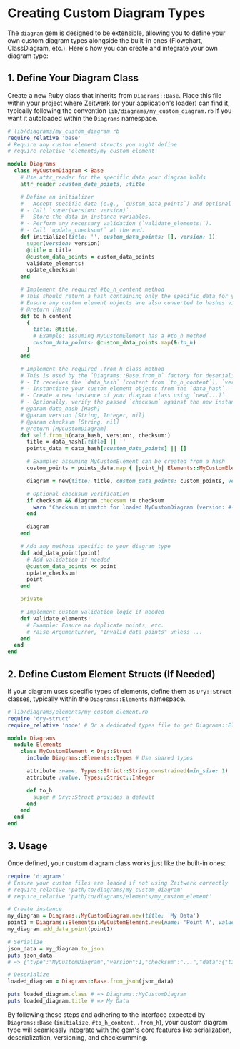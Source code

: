# Creating Custom Diagram Types

The `diagram` gem is designed to be extensible, allowing you to define your own custom diagram types alongside the built-in ones (Flowchart, ClassDiagram, etc.). Here's how you can create and integrate your own diagram type:

## 1. Define Your Diagram Class

Create a new Ruby class that inherits from `Diagrams::Base`. Place this file within your project where Zeitwerk (or your application's loader) can find it, typically following the convention `lib/diagrams/my_custom_diagram.rb` if you want it autoloaded within the `Diagrams` namespace.

```ruby
# lib/diagrams/my_custom_diagram.rb
require_relative 'base'
# Require any custom element structs you might define
# require_relative 'elements/my_custom_element'

module Diagrams
  class MyCustomDiagram < Base
    # Use attr_reader for the specific data your diagram holds
    attr_reader :custom_data_points, :title

    # Define an initializer
    # - Accept specific data (e.g., `custom_data_points`) and optional `version`.
    # - Call `super(version: version)`.
    # - Store the data in instance variables.
    # - Perform any necessary validation (`validate_elements!`).
    # - Call `update_checksum!` at the end.
    def initialize(title: '', custom_data_points: [], version: 1)
      super(version: version)
      @title = title
      @custom_data_points = custom_data_points
      validate_elements!
      update_checksum!
    end

    # Implement the required #to_h_content method
    # This should return a hash containing only the specific data for your diagram type.
    # Ensure any custom element objects are also converted to hashes via their own `to_h`.
    # @return [Hash]
    def to_h_content
      {
        title: @title,
        # Example: assuming MyCustomElement has a #to_h method
        custom_data_points: @custom_data_points.map(&:to_h)
      }
    end

    # Implement the required .from_h class method
    # This is used by the `Diagrams::Base.from_h` factory for deserialization.
    # - It receives the `data_hash` (content from `to_h_content`), `version`, and `checksum`.
    # - Instantiate your custom element objects from the `data_hash`.
    # - Create a new instance of your diagram class using `new(...)`.
    # - Optionally, verify the passed `checksum` against the new instance's checksum.
    # @param data_hash [Hash]
    # @param version [String, Integer, nil]
    # @param checksum [String, nil]
    # @return [MyCustomDiagram]
    def self.from_h(data_hash, version:, checksum:)
      title = data_hash[:title] || ''
      points_data = data_hash[:custom_data_points] || []

      # Example: assuming MyCustomElement can be created from a hash
      custom_points = points_data.map { |point_h| Elements::MyCustomElement.new(point_h.transform_keys(&:to_sym)) }

      diagram = new(title: title, custom_data_points: custom_points, version: version)

      # Optional checksum verification
      if checksum && diagram.checksum != checksum
        warn "Checksum mismatch for loaded MyCustomDiagram (version: #{version})."
      end

      diagram
    end

    # Add any methods specific to your diagram type
    def add_data_point(point)
      # Add validation if needed
      @custom_data_points << point
      update_checksum!
      point
    end

    private

    # Implement custom validation logic if needed
    def validate_elements!
      # Example: Ensure no duplicate points, etc.
      # raise ArgumentError, "Invalid data points" unless ...
    end
  end
end
```

## 2. Define Custom Element Structs (If Needed)

If your diagram uses specific types of elements, define them as `Dry::Struct` classes, typically within the `Diagrams::Elements` namespace.

```ruby
# lib/diagrams/elements/my_custom_element.rb
require 'dry-struct'
require_relative 'node' # Or a dedicated types file to get Diagrams::Elements::Types

module Diagrams
  module Elements
    class MyCustomElement < Dry::Struct
      include Diagrams::Elements::Types # Use shared types

      attribute :name, Types::Strict::String.constrained(min_size: 1)
      attribute :value, Types::Strict::Integer

      def to_h
        super # Dry::Struct provides a default
      end
    end
  end
end
```

## 3. Usage

Once defined, your custom diagram class works just like the built-in ones:

```ruby
require 'diagrams'
# Ensure your custom files are loaded if not using Zeitwerk correctly
# require_relative 'path/to/diagrams/my_custom_diagram'
# require_relative 'path/to/diagrams/elements/my_custom_element'

# Create instance
my_diagram = Diagrams::MyCustomDiagram.new(title: 'My Data')
point1 = Diagrams::Elements::MyCustomElement.new(name: 'Point A', value: 100)
my_diagram.add_data_point(point1)

# Serialize
json_data = my_diagram.to_json
puts json_data
# => {"type":"MyCustomDiagram","version":1,"checksum":"...","data":{"title":"My Data","custom_data_points":[{"name":"Point A","value":100}]}}

# Deserialize
loaded_diagram = Diagrams::Base.from_json(json_data)

puts loaded_diagram.class # => Diagrams::MyCustomDiagram
puts loaded_diagram.title # => My Data
```

By following these steps and adhering to the interface expected by `Diagrams::Base` (`initialize`, `#to_h_content`, `.from_h`), your custom diagram type will seamlessly integrate with the gem's core features like serialization, deserialization, versioning, and checksumming.